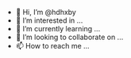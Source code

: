 - 👋 Hi, I’m @hdhxby
- 👀 I’m interested in ...
- 🌱 I’m currently learning ...
- 💞️ I’m looking to collaborate on ...
- 📫 How to reach me ...

<!---
hdhxby/hdhxby is a ✨ special ✨ repository because its `README.md` (this file) appears on your GitHub profile.
You can click the Preview link to take a look at your changes.
--->
